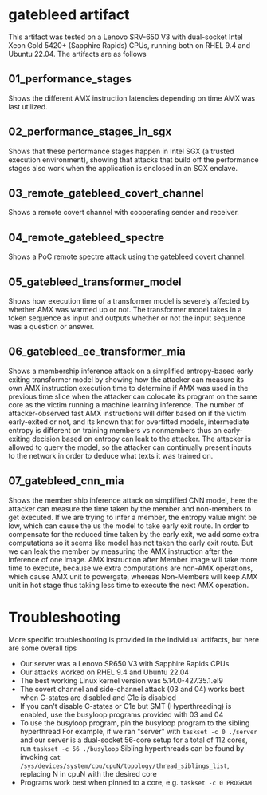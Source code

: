 # gatebleed artifact

This artifact was tested on a Lenovo SRV-650 V3 with dual-socket Intel Xeon Gold 5420+ (Sapphire Rapids) CPUs, running both on RHEL 9.4 and Ubuntu 22.04. The artifacts are as follows

## 01_performance_stages
Shows the different AMX instruction latencies depending on time AMX was last utilized.

## 02_performance_stages_in_sgx
Shows that these performance stages happen in Intel SGX (a trusted execution environment), showing that attacks that build off the performance stages also work when the application is enclosed in an SGX enclave.

## 03_remote_gatebleed_covert_channel
Shows a remote covert channel with cooperating sender and receiver.

## 04_remote_gatebleed_spectre
Shows a PoC remote spectre attack using the gatebleed covert channel. 

## 05_gatebleed_transformer_model
Shows how execution time of a transformer model is severely affected by whether AMX was warmed up or not. The transformer model takes in a token sequence as input and outputs whether or not the input sequence was a question or answer. 

## 06_gatebleed_ee_transformer_mia
Shows a membership inference attack on a simplified entropy-based early exiting transformer model by showing how the attacker can measure its own AMX instruction execution time to determine if AMX was used in the previous time slice when the attacker can colocate its program on the same core as the victim running a machine learning inference. The number of attacker-observed fast AMX instructions will differ based on if the victim early-exited or not, and its known that for overfitted models, intermediate entropy is different on training members vs nonmembers thus an early-exiting decision based on entropy can leak to the attacker. The attacker is allowed to query the model, so the attacker can continually present inputs to the network in order to deduce what texts it was trained on. 

## 07_gatebleed_cnn_mia
Shows the member ship inference attack on simplified CNN model, here the attacker can measure the time taken by the member and non-members to get executed. If we are trying to infer a member, the entropy value might be low, which can cause the us the model to take early exit route. In order to compensate for the reduced time taken by the early exit, we add some extra computations so it seems like model has not taken the early exit route. But we can leak the member by measuring the AMX instruction after the inference of one image. AMX instruction after Member image will take more time to execute, because we extra computations are non-AMX operations, which cause AMX unit to powergate, whereas Non-Members will keep AMX unit in hot stage thus taking less time to execute the next AMX operation. 

# Troubleshooting
More specific troubleshooting is provided in the individual artifacts, but here are some overall tips

- Our server was a Lenovo SR650 V3 with Sapphire Rapids CPUs
- Our attacks worked on RHEL 9.4 and Ubuntu 22.04
- The best working Linux kernel version was 5.14.0-427.35.1.el9
- The covert channel and side-channel attack (03 and 04) works best when C-states are disabled and C1e is disabled
- If you can't disable C-states or C1e but SMT (Hyperthreading) is enabled, use the busyloop programs provided with 03 and 04
- To use the busyloop program, pin the busyloop program to the sibling hyperthread
For example, if we ran "server" with `taskset -c 0 ./server` and our server is a dual-socket 56-core setup for a total of 112 cores, run `taskset -c 56 ./busyloop` 
Sibling hyperthreads can be found by invoking `cat /sys/devices/system/cpu/cpuN/topology/thread_siblings_list`, replacing N in cpuN with the desired core
- Programs work best when pinned to a core, e.g. `taskset -c 0 PROGRAM`

